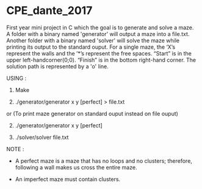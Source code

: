 # CPE_dante_2017
First year mini project in C which the goal is to generate and solve a maze. A folder with a binary named 'generator' will output a maze into a file.txt. Another folder with a binary named 'solver' will solve the maze while printing its output to the standard ouput. For a single maze, the ‘X’s represent the walls and the ’*’s represent the free spaces. “Start” is in the upper left-handcorner(0;0). “Finish” is in the bottom right-hand corner. The solution path is represented by a 'o' line.

USING :

1) Make

2) ./generator/generator x y [perfect] > file.txt

or (To print maze generator on standard ouput instead on file ouput)

2) ./generator/generator x y [perfect] 

3) ./solver/solver file.txt

NOTE :

- A perfect maze is a maze that has no loops and no clusters; therefore, following a wall makes us cross the entire maze.

- An imperfect maze must contain clusters.

